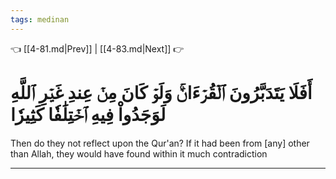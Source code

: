 ```yaml
---
tags: medinan
---
```


👈 [[4-81.md|Prev]] | [[4-83.md|Next]] 👉

# أَفَلَا يَتَدَبَّرُونَ ٱلۡقُرۡءَانَۚ وَلَوۡ كَانَ مِنۡ عِندِ غَيۡرِ ٱللَّهِ لَوَجَدُواْ فِيهِ ٱخۡتِلَٰفٗا كَثِيرٗا

Then do they not reflect upon the Qur'an? If it had been from [any] other than Allah, they would have found within it much contradiction

---


